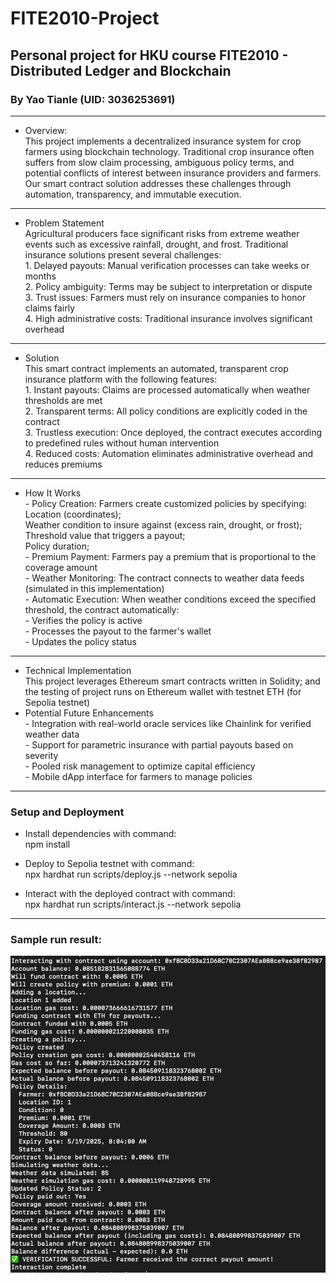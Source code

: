 # FITE2010-Project
## Personal project for HKU course FITE2010 - Distributed Ledger and Blockchain
### By Yao Tianle (UID: 3036253691)
-------------------
- Overview:
<br> This project implements a decentralized insurance system for crop farmers using blockchain technology. Traditional crop insurance often suffers from slow claim processing, ambiguous policy terms, and potential conflicts of interest between insurance providers and farmers. Our smart contract solution addresses these challenges through automation, transparency, and immutable execution.
-------------------
- Problem Statement
<br> Agricultural producers face significant risks from extreme weather events such as excessive rainfall, drought, and frost. Traditional insurance solutions present several challenges:
<br> 1. Delayed payouts: Manual verification processes can take weeks or months
<br> 2. Policy ambiguity: Terms may be subject to interpretation or dispute
<br> 3. Trust issues: Farmers must rely on insurance companies to honor claims fairly
<br> 4. High administrative costs: Traditional insurance involves significant overhead
-------------------
- Solution
<br> This smart contract implements an automated, transparent crop insurance platform with the following features:
<br> 1. Instant payouts: Claims are processed automatically when weather thresholds are met
<br> 2. Transparent terms: All policy conditions are explicitly coded in the contract
<br> 3. Trustless execution: Once deployed, the contract executes according to predefined rules without human intervention
<br> 4. Reduced costs: Automation eliminates administrative overhead and reduces premiums
-------------------
- How It Works
<br> - Policy Creation: Farmers create customized policies by specifying: 
<br> Location (coordinates);
<br> Weather condition to insure against (excess rain, drought, or frost);
<br> Threshold value that triggers a payout;
<br> Policy duration;
<br> - Premium Payment: Farmers pay a premium that is proportional to the coverage amount
<br> - Weather Monitoring: The contract connects to weather data feeds (simulated in this implementation)
<br> - Automatic Execution: When weather conditions exceed the specified threshold, the contract automatically:
<br> - Verifies the policy is active
<br> - Processes the payout to the farmer's wallet
<br> - Updates the policy status
-------------------
- Technical Implementation
<br> This project leverages Ethereum smart contracts written in Solidity; and the testing of project runs on Ethereum wallet with testnet ETH (for Sepolia testnet)
- Potential Future Enhancements
<br> - Integration with real-world oracle services like Chainlink for verified weather data
<br> - Support for parametric insurance with partial payouts based on severity
<br> - Pooled risk management to optimize capital efficiency
<br> - Mobile dApp interface for farmers to manage policies
-------------------
### Setup and Deployment
- Install dependencies with command:
<br> npm install

- Deploy to Sepolia testnet with command:
<br> npx hardhat run scripts/deploy.js --network sepolia

- Interact with the deployed contract with command:
<br> npx hardhat run scripts/interact.js --network sepolia
-------------------
### Sample run result:
![Crop Insurance System](sample_run.png)
